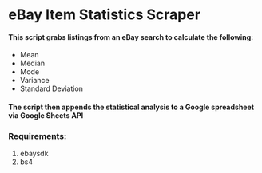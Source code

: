 # eBay Item Statistics Scraper

#### This script grabs listings from an eBay search to calculate the following:

* Mean
* Median
* Mode
* Variance
* Standard Deviation

#### The script then appends the statistical analysis to a Google spreadsheet via Google Sheets API

### Requirements:

1. ebaysdk
2. bs4
